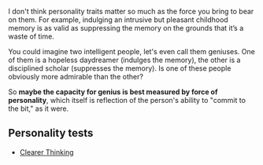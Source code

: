 I don't think personality traits matter so much as the force you bring to bear on them. For example, indulging an intrusive but pleasant childhood memory is as valid as suppressing the memory on the grounds that it’s a waste of time.

You could imagine two intelligent people, let's even call them geniuses. One of them is a hopeless daydreamer (indulges the memory), the other is a disciplined scholar (suppresses the memory). Is one of these people obviously more admirable than the other?

So **maybe the capacity for genius is best measured by force of personality**, which itself is reflection of the person's ability to "commit to the bit," as it were.

## Personality tests

- [Clearer Thinking](https://www.clearerthinking.org/post/announcing-the-ultimate-personality-test-2-0?__readwiseLocation=)